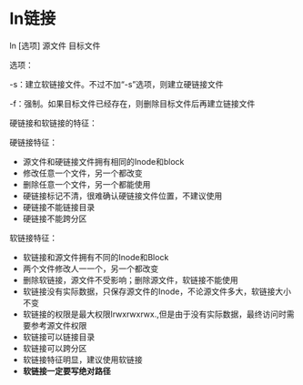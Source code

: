 # ln链接

ln [选项] 源文件 目标文件

选项：

-s：建立软链接文件。不过不加“-s”选项，则建立硬链接文件

-f：强制。如果目标文件已经存在，则删除目标文件后再建立链接文件



硬链接和软链接的特征：

硬链接特征：

- 源文件和硬链接文件拥有相同的Inode和block
- 修改任意一个文件，另一个都改变
- 删除任意一个文件，另一个都能使用
- 硬链接标记不清，很难确认硬链接文件位置，不建议使用
- 硬链接不能链接目录
- 硬链接不能跨分区

软链接特征：

- 软链接和源文件拥有不同的Inode和Block
- 两个文件修改人一一个，另一个都改变
- 删除软链接，源文件不受影响；删除源文件，软链接不能使用
- 软链接没有实际数据，只保存源文件的Inode，不论源文件多大，软链接大小不变
- 软链接的权限是最大权限lrwxrwxrwx.,但是由于没有实际数据，最终访问时需要参考源文件权限
- 软链接可以链接目录
- 软链接可以跨分区
- 软链接特征明显，建议使用软链接
- **软链接一定要写绝对路径**

